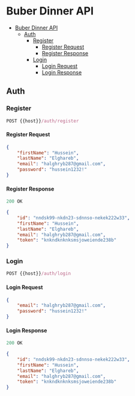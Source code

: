 # Buber Dinner API
- [Buber Dinner API](#buber-dinner-api)
	- [Auth](#auth)
		- [Register](#register)
			- [Register Request](#register-request)
			- [Register Response](#register-response)
		- [Login](#login)
			- [Login Request](#login-request)
			- [Login Response](#login-response)
		
## Auth

### Register

```js
POST {{host}}/auth/register
```

#### Register Request

```json
{
	"firstName": "Hussein",
	"lastName": "Elghareb",
	"email": "halghryb287@gmail.com",
	"password": "hussein1232!"
}
```

#### Register Response

```js
200 OK
```

```json
{
	"id": "nndsk99-nkdn23-sdnnso-nekek222w33",
	"firstName": "Hussein",
	"lastName": "Elghareb",
	"email": "halghryb287@gmail.com",
	"token": "knkndknknksmsjoweiende238b"
}
```

### Login

```js
POST {{host}}/auth/login
```

#### Login Request

```json
{
	"email": "halghryb287@gmail.com",
	"password": "hussein1232!"
}
```

#### Login Response

```js
200 OK
```

```json
{
	"id": "nndsk99-nkdn23-sdnnso-nekek222w33",
	"firstName": "Hussein",
	"lastName": "Elghareb",
	"email": "halghryb287@gmail.com",
	"token": "knkndknknksmsjoweiende238b"
}
```